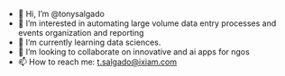 - 👋 Hi, I’m @tonysalgado
- 👀 I’m interested in automating large volume data entry processes and events organization and reporting
- 🌱 I’m currently learning data sciences.
- 💞️ I’m looking to collaborate on innovative and ai apps for ngos
- 📫 How to reach me: t.salgado@ixiam.com

<!---
tonysalgado/tonysalgado is a ✨ special ✨ repository because its `README.md` (this file) appears on your GitHub profile.
You can click the Preview link to take a look at your changes.
--->
